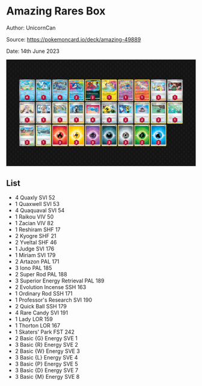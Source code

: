 # Amazing Rares Box

Author: UnicornCan

Source: <https://pokemoncard.io/deck/amazing-49889>

Date: 14th June 2023

![decklist](../../images/PAL/Amazing%20Rares%20Box/1-%20Amazing%20Rares%20Box.png)

## List

* 4 Quaxly SVI 52
* 1 Quaxwell SVI 53
* 4 Quaquaval SVI 54
* 1 Raikou VIV 50
* 1 Zacian VIV 82
* 1 Reshiram SHF 17
* 2 Kyogre SHF 21
* 2 Yveltal SHF 46
* 1 Judge SVI 176
* 1 Miriam SVI 179
* 2 Artazon PAL 171
* 3 Iono PAL 185
* 2 Super Rod PAL 188
* 3 Superior Energy Retrieval PAL 189
* 2 Evolution Incense SSH 163
* 1 Ordinary Rod SSH 171
* 1 Professor's Research SVI 190
* 2 Quick Ball SSH 179
* 4 Rare Candy SVI 191
* 1 Lady LOR 159
* 1 Thorton LOR 167
* 1 Skaters' Park FST 242
* 2 Basic {G} Energy SVE 1
* 3 Basic {R} Energy SVE 2
* 2 Basic {W} Energy SVE 3
* 3 Basic {L} Energy SVE 4
* 3 Basic {P} Energy SVE 5
* 3 Basic {D} Energy SVE 7
* 3 Basic {M} Energy SVE 8
